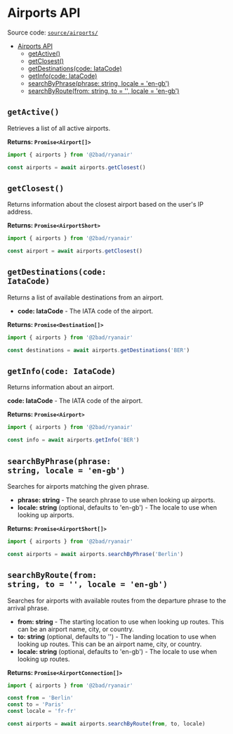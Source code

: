 # Airports API

Source code: [`source/airports/`](../source/airports/)

- [Airports API](#airports-api)
  - [getActive()](#getactive)
  - [getClosest()](#getclosest)
  - [getDestinations(code: IataCode)](#getdestinationscode-iatacode)
  - [getInfo(code: IataCode)](#getinfocode-iatacode)
  - [searchByPhrase(phrase: string, locale = 'en-gb')](#searchbyphrasephrase-string-locale--en-gb)
  - [searchByRoute(from: string, to = '', locale = 'en-gb')](#searchbyroutefrom-string-to---locale--en-gb)

## <code>getActive()</code>

Retrieves a list of all active airports.

**Returns: `Promise<Airport[]>`**

```typescript
import { airports } from '@2bad/ryanair'

const airports = await airports.getClosest()
```

## <code>getClosest()</code>

Returns information about the closest airport based on the user's IP address.

**Returns: `Promise<AirportShort>`**

```typescript
import { airports } from '@2bad/ryanair'

const airport = await airports.getClosest()
```

## <code>getDestinations(code: IataCode)</code>

Returns a list of available destinations from an airport.

- **code: IataCode** - The IATA code of the airport.

**Returns: `Promise<Destination[]>`**

```typescript
import { airports } from '@2bad/ryanair'

const destinations = await airports.getDestinations('BER')
```

## <code>getInfo(code: IataCode)</code>

Returns information about an airport.

**code: IataCode** - The IATA code of the airport.

**Returns: `Promise<Airport>`**

```typescript
import { airports } from '@2bad/ryanair'

const info = await airports.getInfo('BER')
```

## <code>searchByPhrase(phrase: string, locale = 'en-gb')</code>

Searches for airports matching the given phrase.

- **phrase: string** - The search phrase to use when looking up airports.
- **locale: string** (optional, defaults to 'en-gb') - The locale to use when looking up airports.

**Returns: `Promise<AirportShort[]>`**

```typescript
import { airports } from '@2bad/ryanair'

const airports = await airports.searchByPhrase('Berlin')
```

## <code>searchByRoute(from: string, to = '', locale = 'en-gb')</code>

Searches for airports with available routes from the departure phrase to the arrival phrase.

- **from: string** - The starting location to use when looking up routes. This can be an airport name, city, or country.
- **to: string** (optional, defaults to '') - The landing location to use when looking up routes. This can be an airport name, city, or country.
- **locale: string** (optional, defaults to 'en-gb') - The locale to use when looking up routes.

**Returns: `Promise<AirportConnection[]>`**

```typescript
import { airports } from '@2bad/ryanair'

const from = 'Berlin'
const to = 'Paris'
const locale = 'fr-fr'

const airports = await airports.searchByRoute(from, to, locale)
```
